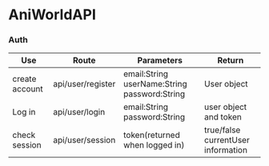 # AniWorldAPI

### Auth 

Use | Route | Parameters | Return
---- | ---- | ----- |----
create account | api/user/register | email:String userName:String password:String | User object
Log in | api/user/login | email:String password:String | user object and token 
check session | api/user/session | token(returned when logged in) | true/false currentUser information